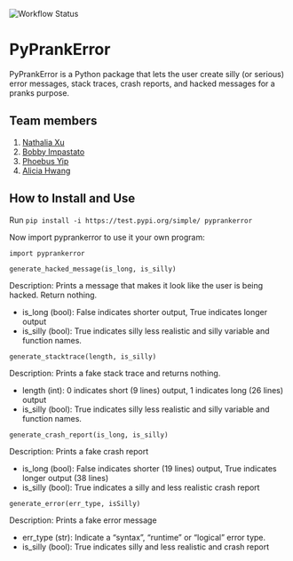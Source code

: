 ![Workflow Status](https://github.com/software-students-fall2023/3-python-package-exercise-plant-3-0/actions/workflows/build.yml/badge.svg)

# PyPrankError
PyPrankError is a Python package that lets the user create silly (or serious) error messages, stack traces, crash reports, and hacked messages for a pranks purpose.

## Team members
1. [Nathalia Xu](https://github.com/slurp-slurp)
2. [Bobby Impastato](https://github.com/bobbyimpastato)
3. [Phoebus Yip](https://github.com/phoebusyip)
4. [Alicia Hwang](https://github.com/a-j-hwang)

## How to Install and Use
Run `pip install -i https://test.pypi.org/simple/ pyprankerror`

Now import pyprankerror to use it your own program:

`import pyprankerror`

`generate_hacked_message(is_long, is_silly)`

Description: Prints a message that makes it look like the user is being hacked. Return nothing.
* is_long (bool): False indicates shorter output, True indicates longer output
* is_silly (bool): True indicates silly less realistic and silly variable and function names.

`generate_stacktrace(length, is_silly)`

Description: Prints a fake stack trace and returns nothing.
* length (int): 0 indicates short (9 lines) output, 1 indicates long (26 lines) output
* is_silly (bool): True indicates silly less realistic and silly variable and function names.


`generate_crash_report(is_long, is_silly)`

Description: Prints a fake crash report
* is_long (bool): False indicates shorter (19 lines) output, True indicates longer output (38 lines)
* is_silly (bool): True indicates a silly and less realistic crash report


`generate_error(err_type, isSilly)`

Description: Prints a fake error message

* err_type (str): Indicate a “syntax”, “runtime” or “logical” error type.
* is_silly (bool): True indicates silly and less realistic and crash report
